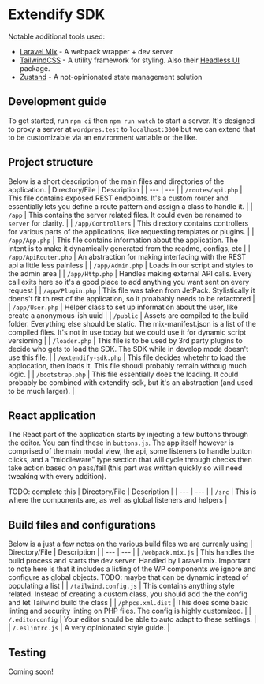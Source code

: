# Extendify SDK

Notable additional tools used:

-   [Laravel Mix](https://laravel-mix.com/) - A webpack wrapper + dev server
-   [TailwindCSS](https://tailwindcss.com/) - A utility framework for styling. Also their [Headless UI](https://headlessui.dev/) package.
-   [Zustand](https://github.com/pmndrs/zustand) - A not-opinionated state management solution

<!-- TODO: Write doc on integration into other plugins -->

## Development guide

To get started, run `npm ci` then `npm run watch` to start a server. It's designed to proxy a server at `wordpres.test` to `localhost:3000` but we can extend that to be customizable via an environment variable or the like.

## Project structure

Below is a short description of the main files and directories of the application.
| Directory/File | Description |
| --- | --- |
| `/routes/api.php` | This file contains exposed REST endpoints. It's a custom router and essentially lets you define a route pattern and assign a class to handle it. |
| `/app` | This contains the server related files. It could even be renamed to `server` for clarity. |
| `/app/Controllers` | This directory contains controllers for various parts of the applications, like requesting templates or plugins. |
| `/app/App.php` | This file contains information about the application. The intent is to make it dynamically generated from the readme, configs, etc |
| `/app/ApiRouter.php` | An abstraction for making interfacing with the REST api a little less painless |
| `/app/Admin.php` | Loads in our script and styles to the admin area |
| `/app/Http.php` | Handles making external API calls. Every call exits here so it's a good place to add anything you want sent on every request |
| `/app/Plugin.php` | This file was taken from JetPack. Stylistically it doens't fit th rest of the application, so it proabably needs to be refactored |
| `/app/User.php` | Helper class to set up information about the user, like create a anonymous-ish uuid |
| `/public` | Assets are compiled to the build folder. Everything else should be static. The mix-manifest.json is a list of the compiled files. It's not in use today but we could use it for dynamic script versioning |
| `/loader.php` | This file is to be used by 3rd party plugins to decide who gets to load the SDK. The SDK while in develop mode doesn't use this file. |
| `/extendify-sdk.php` | This file decides whetehr to load the applocation, then loads it. This file shoudl probably remain withoug much logic. |
| `/bootstrap.php` | This file essentially does the loading. It could probably be combined with extendify-sdk, but it's an abstraction (and used to be much larger). |

## React application

The React part of the application starts by injecting a few buttons through the editor. You can find these in `buttons.js`. The app itself however is comprised of the main modal view, the api, some listeners to handle button clicks, and a "middleware" type section that will cycle through checks then take action based on pass/fail (this part was written quickly so will need tweaking with every addition).

TODO: complete this
| Directory/File | Description |
| --- | --- |
| `/src` | This is where the components are, as well as global listeners and helpers |

## Build files and configurations

Below is a just a few notes on the various build files we are currenly using
| Directory/File | Description |
| --- | --- |
| `/webpack.mix.js` | This handles the build process and starts the dev server. Handled by Laravel mix. Important to note here is that it includes a listing of the WP components we ignore and configure as global objects. TODO: maybe that can be dynamic instead of populating a list |
| `/tailwind.config.js` | This contains anything style related. Instead of creating a custom class, you should add the the config and let Tailwind build the class |
| `/phpcs.xml.dist` | This does some basic linting and security linting on PHP files. The config is highly customized. |
| `/.editorconfig` | Your editor should be able to auto adapt to these settings. |
| `/.eslintrc.js` | A very opinionated style guide. |

## Testing

Coming soon!
